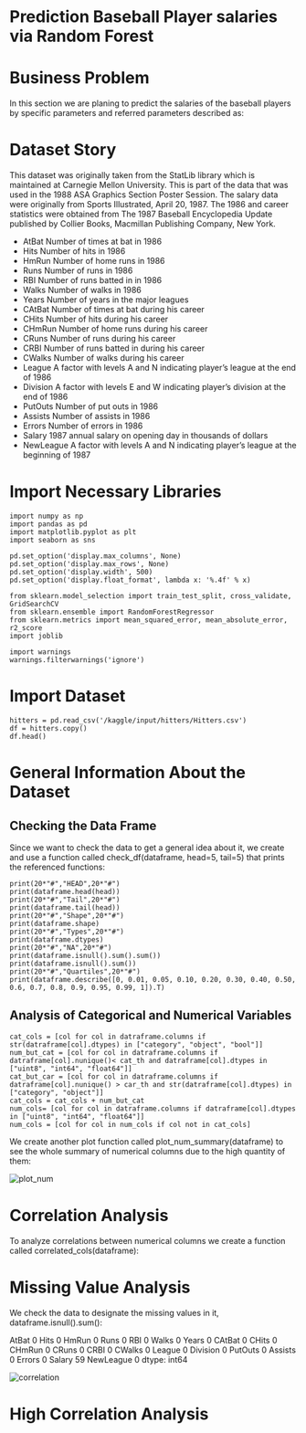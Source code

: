 # Prediction Baseball Player salaries via Random Forest

# Business Problem
In this section we are planing to predict the salaries of the baseball players by specific parameters and referred parameters described as:

# Dataset Story

This dataset was originally taken from the StatLib library which is maintained at Carnegie Mellon University. This is part of the data that was used in the 1988 ASA Graphics Section Poster Session. The salary data were originally from Sports Illustrated, April 20, 1987. The 1986 and career statistics were obtained from The 1987 Baseball Encyclopedia Update published by Collier Books, Macmillan Publishing Company, New York.

* AtBat Number of times at bat in 1986
* Hits Number of hits in 1986
* HmRun Number of home runs in 1986
* Runs Number of runs in 1986
* RBI Number of runs batted in in 1986
* Walks Number of walks in 1986
* Years Number of years in the major leagues
* CAtBat Number of times at bat during his career
* CHits Number of hits during his career
* CHmRun Number of home runs during his career
* CRuns Number of runs during his career
* CRBI Number of runs batted in during his career
* CWalks Number of walks during his career
* League A factor with levels A and N indicating player’s league at the end of 1986
* Division A factor with levels E and W indicating player’s division at the end of 1986
* PutOuts Number of put outs in 1986
* Assists Number of assists in 1986
* Errors Number of errors in 1986
* Salary 1987 annual salary on opening day in thousands of dollars
* NewLeague A factor with levels A and N indicating player’s league at the beginning of 1987

# Import Necessary Libraries

```
import numpy as np
import pandas as pd
import matplotlib.pyplot as plt
import seaborn as sns

pd.set_option('display.max_columns', None)
pd.set_option('display.max_rows', None)
pd.set_option('display.width', 500)
pd.set_option('display.float_format', lambda x: '%.4f' % x)

from sklearn.model_selection import train_test_split, cross_validate, GridSearchCV
from sklearn.ensemble import RandomForestRegressor
from sklearn.metrics import mean_squared_error, mean_absolute_error, r2_score
import joblib

import warnings
warnings.filterwarnings('ignore')
```

# Import Dataset
```
hitters = pd.read_csv('/kaggle/input/hitters/Hitters.csv')
df = hitters.copy()
df.head()
```

# General Information About the Dataset
## Checking the Data Frame
Since we want to check the data to get a general idea about it, we create and use a function called check_df(dataframe, head=5, tail=5) that prints the referenced functions:

```
print(20*"#","HEAD",20*"#")
print(dataframe.head(head))
print(20*"#","Tail",20*"#")
print(dataframe.tail(head))
print(20*"#","Shape",20*"#")
print(dataframe.shape)
print(20*"#","Types",20*"#")
print(dataframe.dtypes)
print(20*"#","NA",20*"#")
print(dataframe.isnull().sum().sum())
print(dataframe.isnull().sum())
print(20*"#","Quartiles",20*"#")
print(dataframe.describe([0, 0.01, 0.05, 0.10, 0.20, 0.30, 0.40, 0.50, 0.6, 0.7, 0.8, 0.9, 0.95, 0.99, 1]).T)
```

## Analysis of Categorical and Numerical Variables
```
cat_cols = [col for col in datraframe.columns if str(datraframe[col].dtypes) in ["category", "object", "bool"]]
num_but_cat = [col for col in datraframe.columns if datraframe[col].nunique()< cat_th and datraframe[col].dtypes in ["uint8", "int64", "float64"]]
cat_but_car = [col for col in datraframe.columns if datraframe[col].nunique() > car_th and str(datraframe[col].dtypes) in ["category", "object"]]
cat_cols = cat_cols + num_but_cat
num_cols= [col for col in datraframe.columns if datraframe[col].dtypes in ["uint8", "int64", "float64"]]
num_cols = [col for col in num_cols if col not in cat_cols]
```

We create another plot function called plot_num_summary(dataframe) to see the whole summary of numerical columns due to the high quantity of them:

![plot_num](https://github.com/user-attachments/assets/9b9bf897-f9de-42d1-82b2-d20f7fc2e2aa)

# Correlation Analysis

To analyze correlations between numerical columns we create a function called correlated_cols(dataframe):

# Missing Value Analysis

We check the data to designate the missing values in it, dataframe.isnull().sum():

AtBat         0
Hits          0
HmRun         0
Runs          0
RBI           0
Walks         0
Years         0
CAtBat        0
CHits         0
CHmRun        0
CRuns         0
CRBI          0
CWalks        0
League        0
Division      0
PutOuts       0
Assists       0
Errors        0
Salary       59
NewLeague     0
dtype: int64


![correlation](https://github.com/user-attachments/assets/1007480d-1f79-4536-94c8-cae74f3f4403)

# High Correlation Analysis



